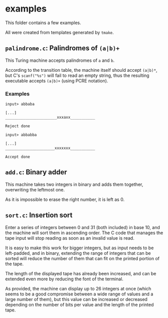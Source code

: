 # examples

This folder contains a few examples.

All were created from templates generated by `tmake`.

## `palindrome.c`: Palindromes of `(a|b)+`

This Turing machine accepts palindromes of `a` and `b`.

According to the transition table, the machine itself should accept `(a|b)*`, but C's `scanf("%s")` will fail to read an empty string, thus the resulting executable accepts `(a|b)+` (using PCRE notation).

### Examples

```
input> abbaba

[...]
_______________________xxxaxx___________

Reject done
```
```
input> abbabba

[...]
______________________xxxxxxx___________

Accept done
```


## `add.c`: Binary adder

This machine takes two integers in binary and adds them together, overwriting the leftmost one.

As it is impossible to erase the right number, it is left as 0.

## `sort.c`: Insertion sort

Enter a series of integers between 0 and 31 (both included) in base 10, and the machine will sort them in ascending order. The C code that manages the tape input will stop reading as soon as an invalid value is read.

It is easy to make this work for bigger integers, but as input needs to be left-padded, and in binary, extending the range of integers that can be sorted will reduce the number of them that can fit on the printed portion of the tape.

The length of the displayed tape has already been increased, and can be extended even more by reducing the font of the terminal.

As provided, the machine can display up to 26 integers at once (which seems to be a good compromise between a wide range of values and a large number of them), but this value can be increased or decreased depending on the number of bits per value and the length of the printed tape.
